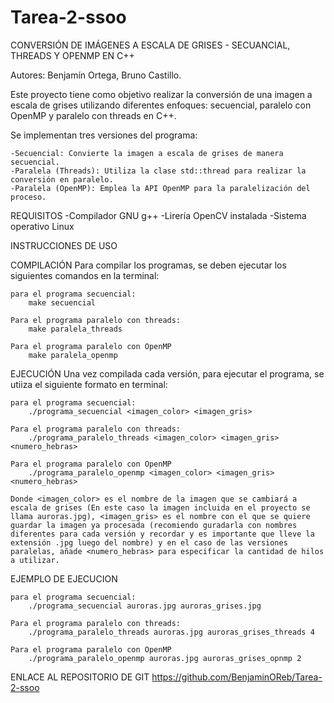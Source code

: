 # Tarea-2-ssoo
CONVERSIÓN DE IMÁGENES A ESCALA DE GRISES - SECUANCIAL, THREADS Y OPENMP EN C++	

Autores: Benjamín Ortega, Bruno Castillo.

Este proyecto tiene como objetivo realizar la conversión de una imagen a escala de grises utilizando diferentes enfoques: secuencial, paralelo con OpenMP y paralelo con threads en C++.

Se implementan tres versiones del programa:

    -Secuencial: Convierte la imagen a escala de grises de manera secuencial.
    -Paralela (Threads): Utiliza la clase std::thread para realizar la conversión en paralelo.
    -Paralela (OpenMP): Emplea la API OpenMP para la paralelización del proceso.

REQUISITOS
    -Compilador GNU g++
    -Lirería OpenCV instalada
    -Sistema operativo Linux
  
INSTRUCCIONES DE USO

COMPILACIÓN
	Para compilar los programas, se deben ejecutar los siguientes comandos en la terminal:
	
	para el programa secuencial:
		make secuencial 
	
	Para el programa paralelo con threads:
		make paralela_threads
	
	Para el programa paralelo con OpenMP
		make paralela_openmp
		
EJECUCIÓN
	Una vez compilada cada versión, para ejecutar el programa, se utiiza el siguiente formato en terminal:
	
	para el programa secuencial:
		./programa_secuencial <imagen_color> <imagen_gris>
	
	Para el programa paralelo con threads:
		./programa_paralelo_threads <imagen_color> <imagen_gris> <numero_hebras>
	
	Para el programa paralelo con OpenMP
		./programa_paralelo_openmp <imagen_color> <imagen_gris> <numero_hebras>
	
	Donde <imagen_color> es el nombre de la imagen que se cambiará a escala de grises (En este caso la imagen incluida en el proyecto se llama auroras.jpg), <imagen_gris> es el nombre con el que se quiere guardar la imagen ya procesada (recomiendo guradarla con nombres diferentes para cada versión y recordar y es importante que lleve la extensión .jpg luego del nombre) y en el caso de las versiones paralelas, añade <numero_hebras> para especificar la cantidad de hilos a utilizar.
	
EJEMPLO DE EJECUCION

	para el programa secuencial:
		./programa_secuencial auroras.jpg auroras_grises.jpg
	
	Para el programa paralelo con threads:
		./programa_paralelo_threads auroras.jpg auroras_grises_threads 4
	
	Para el programa paralelo con OpenMP
		./programa_paralelo_openmp auroras.jpg auroras_grises_opnmp 2		

ENLACE AL REPOSITORIO DE GIT
https://github.com/BenjaminOReb/Tarea-2-ssoo
